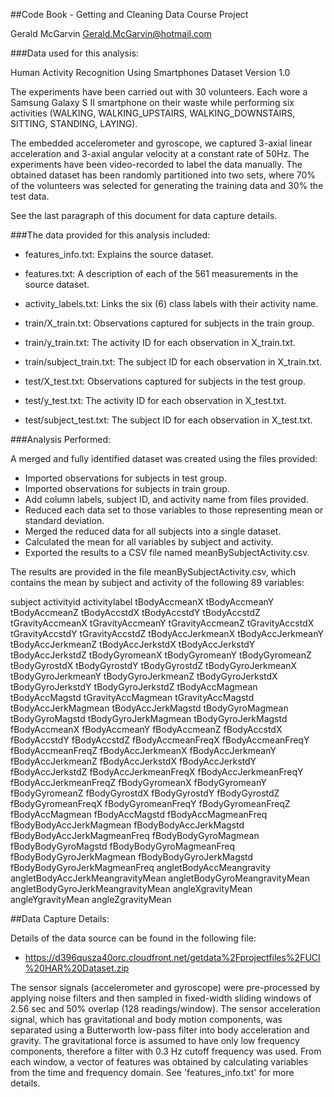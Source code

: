##Code Book - Getting and Cleaning Data Course Project

Gerald McGarvin
Gerald.McGarvin@hotmail.com

###Data used for this analysis: 

Human Activity Recognition Using Smartphones Dataset Version 1.0

The experiments have been carried out with 30 volunteers. Each wore a Samsung Galaxy S II smartphone on their waste while performing six activities (WALKING, WALKING_UPSTAIRS, WALKING_DOWNSTAIRS, SITTING, STANDING, LAYING).

The embedded accelerometer and gyroscope, we captured 3-axial linear acceleration and 3-axial angular velocity at a constant rate of 50Hz. The experiments have been video-recorded to label the data manually. The obtained dataset has been randomly partitioned into two sets, where 70% of the volunteers was selected for generating the training data and 30% the test data.

See the last paragraph of this document for data capture details.

###The data provided for this analysis included:

* features_info.txt: Explains the source dataset.
* features.txt: A description of each of the 561 measurements in the source dataset.
* activity_labels.txt: Links the six (6) class labels with their activity name.

* train/X_train.txt: Observations captured for subjects in the train group.
* train/y_train.txt: The activity ID for each observation in X_train.txt.
* train/subject_train.txt: The subject ID for each observation in X_train.txt.

* test/X_test.txt: Observations captured for subjects in the test group.
* test/y_test.txt: The activity ID for each observation in X_test.txt.
* test/subject_test.txt: The subject ID for each observation in X_test.txt.

###Analysis Performed:

A merged and fully identified dataset was created using the files provided:

* Imported observations for subjects in test group.
* Imported observations for subjects in train group.
* Add column labels, subject ID, and activity name from files provided.
* Reduced each data set to those variables to those representing mean or standard deviation.
* Merged the reduced data for all subjects into a single dataset.
* Calculated the mean for all variables by subject and activity.
* Exported the results to a CSV file named meanBySubjectActivity.csv.

The results are provided in the file meanBySubjectActivity.csv, which contains the mean by subject and activity of the following 89 variables:

subject
activityid
activitylabel
tBodyAccmeanX
tBodyAccmeanY
tBodyAccmeanZ
tBodyAccstdX
tBodyAccstdY
tBodyAccstdZ
tGravityAccmeanX
tGravityAccmeanY
tGravityAccmeanZ
tGravityAccstdX
tGravityAccstdY
tGravityAccstdZ
tBodyAccJerkmeanX
tBodyAccJerkmeanY
tBodyAccJerkmeanZ
tBodyAccJerkstdX
tBodyAccJerkstdY
tBodyAccJerkstdZ
tBodyGyromeanX
tBodyGyromeanY
tBodyGyromeanZ
tBodyGyrostdX
tBodyGyrostdY
tBodyGyrostdZ
tBodyGyroJerkmeanX
tBodyGyroJerkmeanY
tBodyGyroJerkmeanZ
tBodyGyroJerkstdX
tBodyGyroJerkstdY
tBodyGyroJerkstdZ
tBodyAccMagmean
tBodyAccMagstd
tGravityAccMagmean
tGravityAccMagstd
tBodyAccJerkMagmean
tBodyAccJerkMagstd
tBodyGyroMagmean
tBodyGyroMagstd
tBodyGyroJerkMagmean
tBodyGyroJerkMagstd
fBodyAccmeanX
fBodyAccmeanY
fBodyAccmeanZ
fBodyAccstdX
fBodyAccstdY
fBodyAccstdZ
fBodyAccmeanFreqX
fBodyAccmeanFreqY
fBodyAccmeanFreqZ
fBodyAccJerkmeanX
fBodyAccJerkmeanY
fBodyAccJerkmeanZ
fBodyAccJerkstdX
fBodyAccJerkstdY
fBodyAccJerkstdZ
fBodyAccJerkmeanFreqX
fBodyAccJerkmeanFreqY
fBodyAccJerkmeanFreqZ
fBodyGyromeanX
fBodyGyromeanY
fBodyGyromeanZ
fBodyGyrostdX
fBodyGyrostdY
fBodyGyrostdZ
fBodyGyromeanFreqX
fBodyGyromeanFreqY
fBodyGyromeanFreqZ
fBodyAccMagmean
fBodyAccMagstd
fBodyAccMagmeanFreq
fBodyBodyAccJerkMagmean
fBodyBodyAccJerkMagstd
fBodyBodyAccJerkMagmeanFreq
fBodyBodyGyroMagmean
fBodyBodyGyroMagstd
fBodyBodyGyroMagmeanFreq
fBodyBodyGyroJerkMagmean
fBodyBodyGyroJerkMagstd
fBodyBodyGyroJerkMagmeanFreq
angletBodyAccMeangravity
angletBodyAccJerkMeangravityMean
angletBodyGyroMeangravityMean
angletBodyGyroJerkMeangravityMean
angleXgravityMean
angleYgravityMean
angleZgravityMean


##Data Capture Details:

Details of the data source can be found in the following file:
*  https://d396qusza40orc.cloudfront.net/getdata%2Fprojectfiles%2FUCI%20HAR%20Dataset.zip

The sensor signals (accelerometer and gyroscope) were pre-processed by applying noise filters and then sampled in fixed-width sliding windows of 2.56 sec and 50% overlap (128 readings/window). The sensor acceleration signal, which has gravitational and body motion components, was separated using a Butterworth low-pass filter into body acceleration and gravity. The gravitational force is assumed to have only low frequency components, therefore a filter with 0.3 Hz cutoff frequency was used. From each window, a vector of features was obtained by calculating variables from the time and frequency domain. See 'features_info.txt' for more details. 
